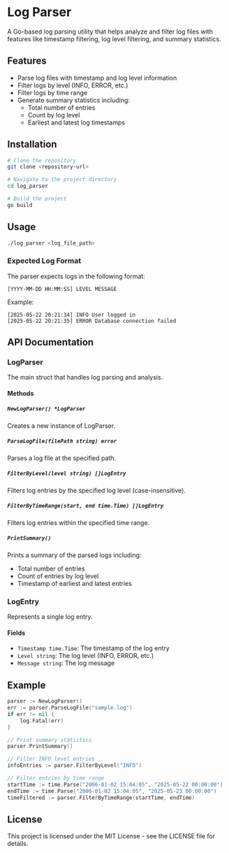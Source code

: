 # Log Parser

A Go-based log parsing utility that helps analyze and filter log files with features like timestamp filtering, log level filtering, and summary statistics.

## Features

- Parse log files with timestamp and log level information
- Filter logs by level (INFO, ERROR, etc.)
- Filter logs by time range
- Generate summary statistics including:
  - Total number of entries
  - Count by log level
  - Earliest and latest log timestamps

## Installation

```bash
# Clone the repository
git clone <repository-url>

# Navigate to the project directory
cd log_parser

# Build the project
go build
```

## Usage

```bash
./log_parser <log_file_path>
```

### Expected Log Format

The parser expects logs in the following format:
```
[YYYY-MM-DD HH:MM:SS] LEVEL MESSAGE
```

Example:
```
[2025-05-22 20:21:34] INFO User logged in
[2025-05-22 20:21:35] ERROR Database connection failed
```

## API Documentation

### LogParser

The main struct that handles log parsing and analysis.

#### Methods

##### `NewLogParser() *LogParser`
Creates a new instance of LogParser.

##### `ParseLogFile(filePath string) error`
Parses a log file at the specified path.

##### `FilterByLevel(level string) []LogEntry`
Filters log entries by the specified log level (case-insensitive).

##### `FilterByTimeRange(start, end time.Time) []LogEntry`
Filters log entries within the specified time range.

##### `PrintSummary()`
Prints a summary of the parsed logs including:
- Total number of entries
- Count of entries by log level
- Timestamp of earliest and latest entries

### LogEntry

Represents a single log entry.

#### Fields

- `Timestamp time.Time`: The timestamp of the log entry
- `Level string`: The log level (INFO, ERROR, etc.)
- `Message string`: The log message

## Example

```go
parser := NewLogParser()
err := parser.ParseLogFile("sample.log")
if err != nil {
    log.Fatal(err)
}

// Print summary statistics
parser.PrintSummary()

// Filter INFO level entries
infoEntries := parser.FilterByLevel("INFO")

// Filter entries by time range
startTime := time.Parse("2006-01-02 15:04:05", "2025-05-22 00:00:00")
endTime := time.Parse("2006-01-02 15:04:05", "2025-05-23 00:00:00")
timeFiltered := parser.FilterByTimeRange(startTime, endTime)
```

## License

This project is licensed under the MIT License - see the LICENSE file for details.